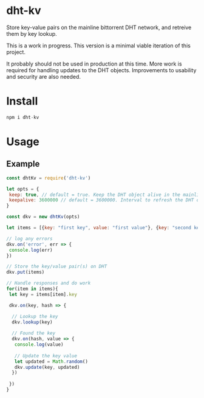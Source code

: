 # dht-kv
Store key-value pairs on the mainline bittorrent DHT network, and retreive them by key lookup.

This is a work in progress. This version is a minimal viable iteration of this project.

It probably should not be used in production at this time. More work is required for handling updates to the DHT objects. Improvements to usability and security are also needed.

# Install

```js
npm i dht-kv
```

# Usage
## Example

```js
const dhtKv = require('dht-kv')

let opts = {
 keep: true, // default = true. Keep the DHT object alive in the mainline bittorrent network
 keepalive: 3600000 // default = 3600000. Interval to refresh the DHT object (milliseconds)
}

const dkv = new dhtKv(opts)

let items = [{key: "first key", value: "first value"}, {key: "second key", value: "second value"}]

// log any errors
dkv.on('error', err => {
 console.log(err)
})

// Store the key/value pair(s) on DHT
dkv.put(items)

// Handle responses and do work
for(item in items){
 let key = items[item].key

 dkv.on(key, hash => {

  // Lookup the key
  dkv.lookup(key)
 
  // Found the key 
  dkv.on(hash, value => {
   console.log(value)
 
   // Update the key value
   let updated = Math.random()
   dkv.update(key, updated)
  })
 
 })
}
```

